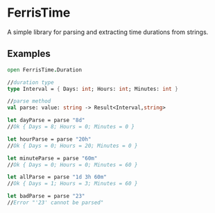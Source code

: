 # FerrisTime

A simple library for parsing and extracting time durations from strings.

## Examples

```fsharp
open FerrisTime.Duration

//duration type
type Interval = { Days: int; Hours: int; Minutes: int }

//parse method
val parse: value: string -> Result<Interval,string>

let dayParse = parse "8d"
//Ok { Days = 8; Hours = 0; Minutes = 0 }

let hourParse = parse "20h"
//Ok { Days = 0; Hours = 20; Minutes = 0 }

let minuteParse = parse "60m"
//Ok { Days = 0; Hours = 0; Minutes = 60 }

let allParse = parse "1d 3h 60m"
//Ok { Days = 1; Hours = 3; Minutes = 60 }

let badParse = parse "23"
//Error "'23' cannot be parsed"
```
